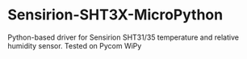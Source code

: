 # Sensirion-SHT3X-MicroPython
Python-based driver for Sensirion SHT31/35 temperature and relative humidity sensor. Tested on Pycom WiPy
